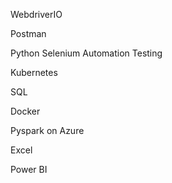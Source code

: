 WebdriverIO

Postman

Python Selenium Automation Testing 

Kubernetes

SQL 

Docker

Pyspark on Azure 

Excel 

Power BI




